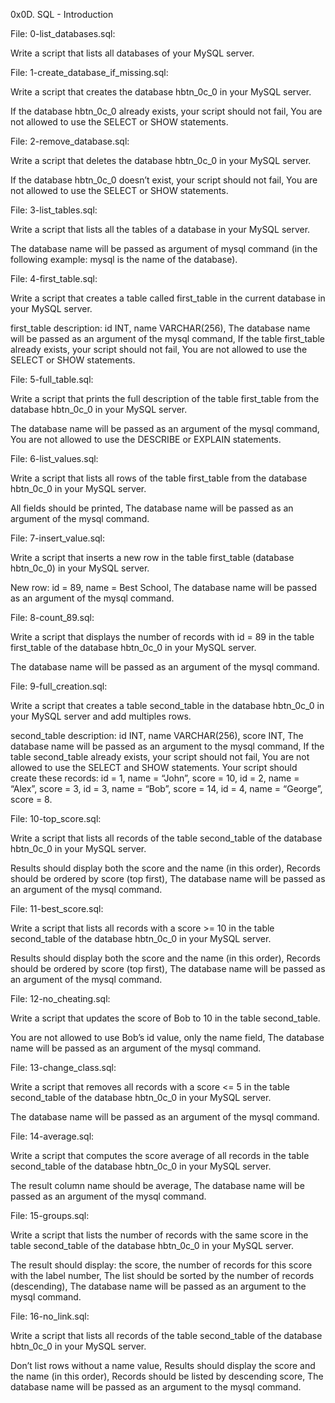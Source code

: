 0x0D. SQL - Introduction

File: 0-list_databases.sql:

Write a script that lists all databases of your MySQL server.

File: 1-create_database_if_missing.sql:

Write a script that creates the database hbtn_0c_0 in your MySQL server.

If the database hbtn_0c_0 already exists, your script should not fail,
You are not allowed to use the SELECT or SHOW statements.

File: 2-remove_database.sql:

Write a script that deletes the database hbtn_0c_0 in your MySQL server.

If the database hbtn_0c_0 doesn’t exist, your script should not fail,
You are not allowed to use the SELECT or SHOW statements.

File: 3-list_tables.sql:

Write a script that lists all the tables of a database in your MySQL server.

The database name will be passed as argument of mysql command (in the following example: mysql is the name of the database).

File: 4-first_table.sql:

Write a script that creates a table called first_table in the current database in your MySQL server.

first_table description:
id INT,
name VARCHAR(256),
The database name will be passed as an argument of the mysql command,
If the table first_table already exists, your script should not fail,
You are not allowed to use the SELECT or SHOW statements.

File: 5-full_table.sql:

Write a script that prints the full description of the table first_table from the database hbtn_0c_0 in your MySQL server.

The database name will be passed as an argument of the mysql command,
You are not allowed to use the DESCRIBE or EXPLAIN statements.

File: 6-list_values.sql:

Write a script that lists all rows of the table first_table from the database hbtn_0c_0 in your MySQL server.

All fields should be printed,
The database name will be passed as an argument of the mysql command.

File: 7-insert_value.sql:

Write a script that inserts a new row in the table first_table (database hbtn_0c_0) in your MySQL server.

New row:
id = 89,
name = Best School,
The database name will be passed as an argument of the mysql command.

File: 8-count_89.sql:

Write a script that displays the number of records with id = 89 in the table first_table of the database hbtn_0c_0 in your MySQL server.

The database name will be passed as an argument of the mysql command.

File: 9-full_creation.sql:

Write a script that creates a table second_table in the database hbtn_0c_0 in your MySQL server and add multiples rows.

second_table description:
id INT,
name VARCHAR(256),
score INT,
The database name will be passed as an argument to the mysql command,
If the table second_table already exists, your script should not fail,
You are not allowed to use the SELECT and SHOW statements.
Your script should create these records:
id = 1, name = “John”, score = 10,
id = 2, name = “Alex”, score = 3,
id = 3, name = “Bob”, score = 14,
id = 4, name = “George”, score = 8.

File: 10-top_score.sql:

Write a script that lists all records of the table second_table of the database hbtn_0c_0 in your MySQL server.

Results should display both the score and the name (in this order),
Records should be ordered by score (top first),
The database name will be passed as an argument of the mysql command.

File: 11-best_score.sql:

Write a script that lists all records with a score >= 10 in the table second_table of the database hbtn_0c_0 in your MySQL server.

Results should display both the score and the name (in this order),
Records should be ordered by score (top first),
The database name will be passed as an argument of the mysql command.

File: 12-no_cheating.sql:

Write a script that updates the score of Bob to 10 in the table second_table.

You are not allowed to use Bob’s id value, only the name field,
The database name will be passed as an argument of the mysql command.

File: 13-change_class.sql:

Write a script that removes all records with a score <= 5 in the table second_table of the database hbtn_0c_0 in your MySQL server.

The database name will be passed as an argument of the mysql command.

File: 14-average.sql:

Write a script that computes the score average of all records in the table second_table of the database hbtn_0c_0 in your MySQL server.

The result column name should be average,
The database name will be passed as an argument of the mysql command.

File: 15-groups.sql:

Write a script that lists the number of records with the same score in the table second_table of the database hbtn_0c_0 in your MySQL server.

The result should display:
the score,
the number of records for this score with the label number,
The list should be sorted by the number of records (descending),
The database name will be passed as an argument to the mysql command.

File: 16-no_link.sql:

Write a script that lists all records of the table second_table of the database hbtn_0c_0 in your MySQL server.

Don’t list rows without a name value,
Results should display the score and the name (in this order),
Records should be listed by descending score,
The database name will be passed as an argument to the mysql command.